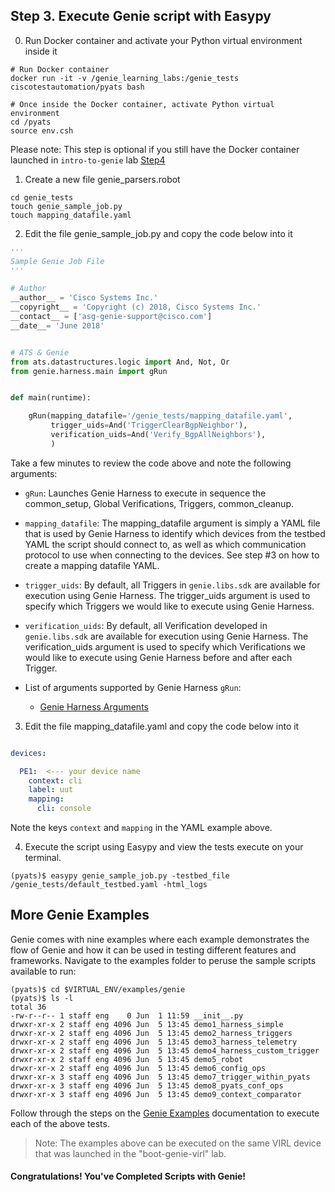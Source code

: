 ## Step 3. Execute Genie script with Easypy


0. Run Docker container and activate your Python virtual environment inside it

```
# Run Docker container
docker run -it -v /genie_learning_labs:/genie_tests ciscotestautomation/pyats bash

# Once inside the Docker container, activate Python virtual environment
cd /pyats
source env.csh
```

Please note: This step is optional if you still have the Docker container launched in `intro-to-genie` lab [Step4]()


1. Create a new file genie_parsers.robot

```
cd genie_tests
touch genie_sample_job.py
touch mapping_datafile.yaml
```


2. Edit the file genie_sample_job.py and copy the code below into it

```python
'''
Sample Genie Job File
'''

# Author
__author__ = 'Cisco Systems Inc.'
__copyright__ = 'Copyright (c) 2018, Cisco Systems Inc.'
__contact__ = ['asg-genie-support@cisco.com']
__date__= 'June 2018'


# ATS & Genie
from ats.datastructures.logic import And, Not, Or
from genie.harness.main import gRun


def main(runtime):

    gRun(mapping_datafile='/genie_tests/mapping_datafile.yaml',
         trigger_uids=And('TriggerClearBgpNeighbor'),
         verification_uids=And('Verify_BgpAllNeighbors'),
         )

```


Take a few minutes to review the code above and note the following arguments:

- `gRun`: Launches Genie Harness to execute in sequence the common_setup, Global Verifications, Triggers, common_cleanup. 

- `mapping_datafile`: The mapping_datafile argument is simply a YAML file that is used by Genie Harness to identify which devices from the testbed YAML the script should connect to, as well as which communication protocol to use when connecting to the devices. See step #3 on how to create a mapping datafile YAML.

- `trigger_uids`: By default, all Triggers in `genie.libs.sdk` are available for execution using Genie Harness. The trigger_uids argument is used to specify which Triggers we would like to execute using Genie Harness.

- `verification_uids`: By default, all Verification developed in `genie.libs.sdk` are available for execution using Genie Harness. The verification_uids argument is used to specify which Verifications we would like to execute using Genie Harness before and after each Trigger.

- List of arguments supported by Genie Harness `gRun`:
	- [Genie Harness Arguments](https://pubhub.devnetcloud.com/media/pyats-packages/docs/genie/harness/user/reference.html)


3. Edit the file mapping_datafile.yaml and copy the code below into it

```yaml

devices:

  PE1:	<--- your device name
    context: cli
    label: uut
    mapping:
      cli: console
```

 Note the keys `context` and `mapping` in the YAML example above.


4. Execute the script using Easypy and view the tests execute on your terminal.

```
(pyats)$ easypy genie_sample_job.py -testbed_file /genie_tests/default_testbed.yaml -html_logs
```


## More Genie Examples

Genie comes with nine examples where each example demonstrates the flow of Genie and how it can be used in testing different features and frameworks. Navigate to the examples folder to peruse the sample scripts available to run:

```
(pyats)$ cd $VIRTUAL_ENV/examples/genie
(pyats)$ ls -l
total 36
-rw-r--r-- 1 staff eng    0 Jun  1 11:59 __init__.py
drwxr-xr-x 2 staff eng 4096 Jun  5 13:45 demo1_harness_simple
drwxr-xr-x 2 staff eng 4096 Jun  5 13:45 demo2_harness_triggers
drwxr-xr-x 2 staff eng 4096 Jun  5 13:45 demo3_harness_telemetry
drwxr-xr-x 2 staff eng 4096 Jun  5 13:45 demo4_harness_custom_trigger
drwxr-xr-x 2 staff eng 4096 Jun  5 13:45 demo5_robot
drwxr-xr-x 2 staff eng 4096 Jun  5 13:45 demo6_config_ops
drwxr-xr-x 3 staff eng 4096 Jun  5 13:45 demo7_trigger_within_pyats
drwxr-xr-x 3 staff eng 4096 Jun  5 13:45 demo8_pyats_conf_ops
drwxr-xr-x 3 staff eng 4096 Jun  5 13:45 demo9_context_comparator
```

Follow through the steps on the [Genie Examples](https://pubhub.devnetcloud.com/media/pyats-packages/docs/genie/examples/example.html) documentation to execute each of the above tests.

> Note: The examples above can be executed on the same VIRL device that was launched in the "boot-genie-virl" lab.


#### Congratulations! You've Completed Scripts with Genie!
